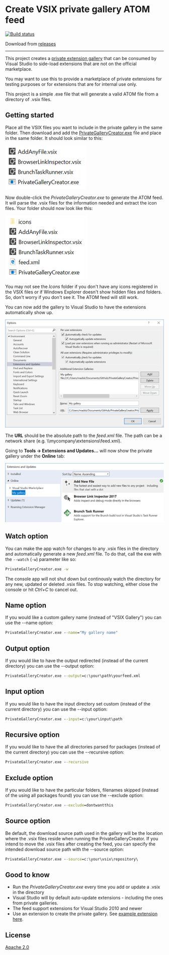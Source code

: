# Create VSIX private gallery ATOM feed

[![Build status](https://ci.appveyor.com/api/projects/status/o9t6axyr7n989v75?svg=true)](https://ci.appveyor.com/project/madskristensen/privategallerycreator)

Download from [releases](https://github.com/madskristensen/PrivateGalleryCreator/releases)

-----------------------------

This project creates a [private extension gallery](https://msdn.microsoft.com/en-us/library/hh266746.aspx) that can be consumed by Visual Studio to side-load extensions that are not on the official marketplace.

You may want to use this to provide a marketplace of private extensions for testing purposes or for extensions that are for internal use only.

This project is a simple .exe file that will generate a valid ATOM file from a directory of .vsix files.

## Getting started
Place all the VSIX files you want to include in the private gallery in the same folder. Then download and add the [PrivateGalleryCreator.exe](https://ci.appveyor.com/project/madskristensen/privategallerycreator/build/artifacts) file and place in the same folder. It should look similar to this:

![Filesystem](art/filesystem.png)

Now double-click the *PrivateGalleryCreator.exe* to generate the ATOM feed. It will parse the .vsix files for the information needed and extract the icon files. Your folder should now look like this:

![Filesytem After](art/filesytem-after.png)

You may not see the *Icons* folder if you don't have any icons registered in the VSIX files or if Windows Explorer doesn't show hidden files and folders. So, don't worry if you don't see it. The ATOM feed will still work.

You can now add the gallery to Visual Studio to have the extensions automatically show up.

![Options](art/options.png)

The **URL** should be the absolute path to the *feed.xml* file. The path can be a network share (e.g. \\\\mycompany\extensions\feed.xml).

Going to **Tools -> Extensions and Updates...** will now show the private gallery under the **Online** tab:

![Extensions dialog](art/extension-dialog.png)

## Watch option
You can make the app watch for changes to any .vsix files in the directory and automatically generate a new *feed.xml* file. To do that, call the exe with the `--watch` (`-w`) parameter like so:

```cmd
PrivateGalleryCreator.exe -w
```

The console app will not shut down but continously watch the directory for any new, updated or deleted .vsix files. To stop watching, either close the console or hit *Ctrl+C* to cancel out.

## Name option
If you would like a custom gallery name (instead of "VSIX Gallery") you can use the --name option:

```cmd
PrivateGalleryCreator.exe --name="My gallery name"
```

## Output option
If you would like to have the output redirected (instead of the current directory) you can use the --output option:

```cmd
PrivateGalleryCreator.exe --output=c:\your\path\yourfeed.xml
```

## Input option
If you would like to have the input directory set custom (instead of the current directory) you can use the --input option:

```cmd
PrivateGalleryCreator.exe --input=c:\your\input\path 
```

## Recursive option
If you would like to have the all directories parsed for packages (instead of the current directory) you can use the --recursive option:

```cmd
PrivateGalleryCreator.exe --recursive
```

## Exclude option
If you would like to have the particular folders, filenames skipped (instead of the using all packages found) you can use the --exclude option:

```cmd
PrivateGalleryCreator.exe --exclude=dontwantthis
```

## Source option
Be default, the download source path used in the gallery will be the location where the .vsix files reside when running the PrivateGalleryCreator. If you intend to move the .vsix files after creating the feed, you can specify the intended download source path with the --source option:

```cmd
PrivateGalleryCreator.exe --source=c:\your\vsix\repository\
```

## Good to know

* Run the *PrivateGalleryCreator.exe* every time you add or update a .vsix in the directory
* Visual Studio will by default auto-update extensions - including the ones from private galleries.
* The feed support extensions for Visual Studio 2010 and newer
* Use an extension to create the private gallery. See [example extension here](https://github.com/madskristensen/VsixGalleryExtension/blob/master/src/feed.pkgdef).

## License
[Apache 2.0](LICENSE)
